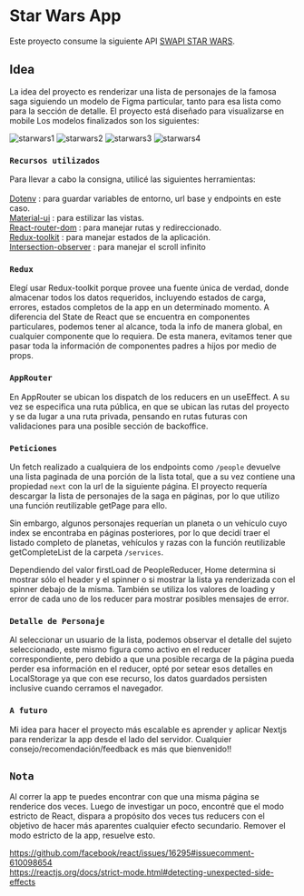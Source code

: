 # Star Wars App

  Este proyecto consume la siguiente API [SWAPI STAR WARS](https://swapi.dev/).

## Idea

  La idea del proyecto es renderizar una lista de personajes de la famosa saga siguiendo un modelo de Figma particular, tanto para esa lista como para la sección de detalle. El proyecto está diseñado para visualizarse en mobile Los modelos finalizados son los siguientes: 
  
  
  ![starwars1](https://user-images.githubusercontent.com/62775484/164109437-abdc5dd3-9d20-4c20-9a34-4ec246186505.png)
  ![starwars2](https://user-images.githubusercontent.com/62775484/164110138-763110fd-1749-4ba0-b581-3d4dc7dc7d0d.png)
  ![starwars3](https://user-images.githubusercontent.com/62775484/164110325-53821e00-b632-4ac6-aa87-ff271e5afa35.png)
  ![starwars4](https://user-images.githubusercontent.com/62775484/164110293-9f8a0402-2d28-43d2-91ee-fc25c37dad86.png)



### `Recursos utilizados`

  Para llevar a cabo la consigna, utilicé las siguientes herramientas:\
  \
    [Dotenv](https://www.npmjs.com/package/dotenv) : para guardar variables de entorno, url base y endpoints en este caso.\
    [Material-ui](https://mui.com/) : para estilizar las vistas.\
    [React-router-dom](https://v5.reactrouter.com/web/guides/quick-start) : para manejar rutas y redireccionado.\
    [Redux-toolkit](https://redux-toolkit.js.org/) : para manejar estados de la aplicación.\
    [Intersection-observer](https://developer.mozilla.org/es/docs/Web/API/Intersection_Observer_API) : para manejar el scroll infinito
    
    
### `Redux`

  Elegí usar Redux-toolkit porque provee una fuente única de verdad, donde almacenar todos los datos requeridos, incluyendo estados de carga, errores, estados completos de la app en un determinado momento. 
   A diferencia del State de React que se encuentra en componentes particulares, podemos tener al alcance, toda la info de manera global, en cualquier componente que lo requiera. De esta manera, evitamos tener que pasar toda la información de componentes padres a hijos por medio de props.
   
### `AppRouter`

En AppRouter se ubican los dispatch de los reducers en un useEffect. A su vez se especifica una ruta pública, en que se ubican las rutas del proyecto y se da lugar a una ruta privada, pensando en rutas futuras con validaciones para una posible sección de backoffice.

### `Peticiones`

Un fetch realizado a cualquiera de los endpoints como `/people` devuelve una lista paginada de una porción de la lista total, que a su vez contiene una propiedad `next` con la url de la siguiente página. El proyecto requería descargar la lista de personajes de la saga en páginas, por lo que utilizo una función reutilizable getPage para ello.

Sin embargo, algunos personajes requerían un planeta o un vehículo cuyo index se encontraba en páginas posteriores, por lo que decidí traer el listado completo de planetas, vehículos y razas con la función reutilizable getCompleteList de la carpeta `/services`.

Dependiendo del valor firstLoad de PeopleReducer, Home determina si mostrar sólo el header y el spinner o si mostrar la lista ya renderizada con el spinner debajo de la misma. También se utiliza los valores de loading y error de cada uno de los reducer para mostrar posibles mensajes de error.

### `Detalle de Personaje`

Al seleccionar un usuario de la lista, podemos observar el detalle del sujeto seleccionado, este mismo figura como activo en el reducer correspondiente, pero debido a que una posible recarga de la página pueda perder esa información en el reducer, opté por setear esos detalles en LocalStorage ya que con ese recurso, los datos guardados persisten inclusive cuando cerramos el navegador.

### `A futuro`

Mi idea para hacer el proyecto más escalable es aprender y aplicar Nextjs para renderizar la app desde el lado del servidor. Cualquier consejo/recomendación/feedback es más que bienvenido!!


## `Nota`

Al correr la app te puedes encontrar con que una misma página se renderice dos veces. Luego de investigar un poco, encontré que el modo estricto de React, dispara a propósito dos veces tus reducers con el objetivo de hacer más aparentes cualquier efecto secundario. Remover el modo estricto de la app, resuelve esto. 

https://github.com/facebook/react/issues/16295#issuecomment-610098654 \
https://reactjs.org/docs/strict-mode.html#detecting-unexpected-side-effects


 






